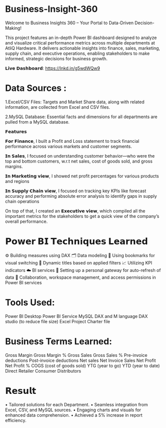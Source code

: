 # Business-Insight-360

Welcome to Business Insights 360 – Your Portal to Data-Driven Decision-Making!

This project features an in-depth Power BI dashboard designed to analyze and visualize critical performance metrics across multiple departments at AtliQ Hardware. It delivers actionable insights into finance, sales, marketing, supply chain, and executive operations, enabling stakeholders to make informed, strategic decisions for business growth.

𝗟𝗶𝘃𝗲 𝗗𝗮𝘀𝗵𝗯𝗼𝗮𝗿𝗱: https://lnkd.in/g5wdWQw9

# Data Sources :

1.Excel/CSV Files: Targets and Market Share data, along with related information, are collected from Excel and CSV files.

2.MySQL Database: Essential facts and dimensions for all departments are pulled from a MySQL database.

𝗙𝗲𝗮𝘁𝘂𝗿𝗲𝘀

𝗙𝗼𝗿 𝗙𝗶𝗻𝗮𝗻𝗰𝗲, I built a Profit and Loss statement to track financial performance across various markets and customer segments.

𝗜𝗻 𝗦𝗮𝗹𝗲𝘀, I focused on understanding customer behavior—who were the top and bottom customers, w.r.t net sales, cost of goods sold, and gross margins.

𝗜𝗻 𝗠𝗮𝗿𝗸𝗲𝘁𝗶𝗻𝗴 𝘃𝗶𝗲𝘄, I showed net profit percentages for various products and regions

𝗜𝗻 𝗦𝘂𝗽𝗽𝗹𝘆 𝗖𝗵𝗮𝗶𝗻 𝘃𝗶𝗲𝘄, I focused on tracking key KPIs like forecast accuracy and performing absolute error analysis to identify gaps in supply chain operations 

On top of that, I created an 𝗘𝘅𝗲𝗰𝘂𝘁𝗶𝘃𝗲 𝘃𝗶𝗲𝘄, which compiled all the important metrics for the stakeholders to get a quick view of the company’s overall performance.

# 𝗣𝗼𝘄𝗲𝗿 𝗕𝗜 𝗧𝗲𝗰𝗵𝗻𝗶𝗾𝘂𝗲𝘀 𝗟𝗲𝗮𝗿𝗻𝗲𝗱

⚙️ Building measures using DAX
🗂️ Data modeling
📑 Using bookmarks for visual switching
🔄 Dynamic titles based on applied filters
📈 Utilizing KPI indicators
☁️ BI services
🔄 Setting up a personal gateway for auto-refresh of data
🤝 Collaboration, workspace management, and access permissions in Power BI services

# Tools Used:
Power BI Desktop
Power BI Service
MySQL
DAX and M language
DAX studio (to reduce file size)
Excel
Project Charter file

# Business Terms Learned:
Gross Margin
Gross Margin %
Gross Sales
Gross Sales %
Pre-invoice deductions
Post-invoice deductions
Net sales
Net Invoice Sales
Net Profit
Net Profit %
COGS (cost of goods sold)
YTG (year to go)
YTD (year to date)
Direct
Retailer
Consumer
Distributors

# 𝗥𝗲𝘀𝘂𝗹𝘁
• Tailored solutions for each Department.
• Seamless integration from Excel, CSV, and MySQL sources.
• Engaging charts and visuals for enhanced data comprehension.
• Achieved a 5% increase in report efficiency.
